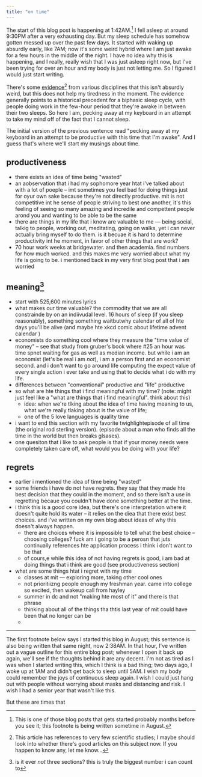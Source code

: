 ```yaml
---
title: "on time"
---
```


The start of this blog post is happening at 1:42AM.[^1]  I fell asleep at around 9:30PM after a very exhausting day. But my sleep schedule has somehow gotten messed up over the past few days. It started with waking up absurdly early, like 7AM; now it's some weird hybrid where I am just awake for a few hours in the middle of the night. I have no idea why this is happening, and I really, really wish that I was just asleep right now, but I've been trying for over an hour and my body is just not letting me. So I figured I would just start writing. 

There's some [evidence](https://www.sciencealert.com/humans-used-to-sleep-in-two-shifts-maybe-we-should-again)[^2] from various disciplines that this isn't absurdly weird, but this does not help my tiredness in the moment. The evidence generally points to a historical precedent for a biphasic sleep cycle, with people doing work in the few-hour period that they're awake in between their two sleeps. So here I am, pecking away at my keyboard in an attempt to take my mind off of the fact that I cannot sleep.

The initial version of the previous sentence read "pecking away at my keyboard in an attempt to be productive with this time that I'm awake". And I guess that's where we'll start my musings about time.

## productiveness

* there exists an idea of time being "wasted"
* an aobservation that i had my sophomore year htat i've talked about with a lot of poeple – imt sometimes you feel bad for doing things just for oyur own sake because they're not directly productive. mit is not competitive int he sense of people striving to best one another, it's this feeling of seeing so many amazing and incredile and compettent people arond you and wanting to be able to be the same
* there are things in my life that i know are valuable to me — being social, talkig to people, working out, meditating, going on walks, yet i can never actually bring myself to do them. is it becuae it is hard to determine productivity int he moment, in favor of other things that are work?
* 70 hour work weeks at bridgewater. and then academia. find numbers for how much worked. and this makes me very worried about what my life is going to be. i mentioned back in my very first blog post that i am worried

## meaning[^3]

* start with 525,600 minutes lyrics
* what makes our time valuable? the commodity that we are all constrainde by on an indiivudal level. 16 hours of sleep (if you sleep reasonably), something something waitbutwhy calendar of all of hte days you'll be alive (and maybe hte xkcd comic about lifetime advent calendar )
* economists do something cool where they measure the "time value of money" – see that study from gruber's book where #25 an hour was time spnet waiting for gas as well as median income. but while i am an economist (let's be real i am *not*), i am a person first and an economist second. and i don't want to go around life computing the expect value of every single action i ever take and using that to decide what i do with my life.
* differences between "conventional" productive and "life" productive
* so what are hte things that i find meaningful with my time? (note:  might just feel like a "what are things that i find meaningful". think about this)
  * idea: when we're tlking about the idea of time having meaning to us, what we're really tlaking about is the value of life; 
  * one of the 5 love languages is quality time
* i want to end this section with my favorite twighlightepisode of all time (the original rod sterling version). (episode about a man who finds all the time in the world but then breaks glsases). 
* one quesiton that i like to ask people is that if your money needs were completely taken care off, what would you be doing with your life?

## regrets

* earlier i mentioned the idea of time being "wasted"
* some friends i have do not have regrets. they say that they made hte best decision that they could in the moment, and so there isn't a use in regretting becaue you couldn't have done something better at the time.
* i think this is a good core idea, but there's one interpretation where it doesn't quite hold its water – it relies on the diea that there exist best choices. and i've written on my own blog about ideas of why this doesn't always happen.
  * there are choices where it is impossible to tell what the best choice – choosing colleges? fuck am i going to be a perosn that juts continually references hte application process i think i don't want to be that
  * of cours,e while this idea of not having regrets is good, i am bad at doing things that i think are good (see productiveness section)
* what are some things htat i regret with my time
  * classes at mit — exploring more, taking other cool ones
  * not prioritiizng people enough my freshman year. came into college so excited, then wakeup call from hayley 
  * summer in dc and not "making hte most of it" and there is that phrase 
  * thinking about all of the things tha thtis last year of mit could have been that no longer can be
  * 

---

The first footnote below says I started this blog in August; this sentence is also being written that same night, now 2:38AM. In that hour, I've written out a vague outline for this entire blog post; whenever I open it back up again, we'll see if the thoughts behind it are any decent. I'm not as tired as I was when I started writing this, which I think is a bad thing; two days ago, I woke up at 1AM and didn't get back to sleep until 5AM. I wish my body could remember the joys of continuous sleep again. I wish I could just hang out with people without worrying about masks and distancing and risk. I wish I had a senior year that wasn't like this.

But these are times that 

[^1]: This is one of those blog posts that gets started probably months before you see it; this footnote is being written sometime in August. 
[^2]: This article has references to very few scientific studies; I maybe should look into whether there's good articles on this subject now. If you happen to know any, let me know… 
[^3]: is it ever *not* three sections? this is truly the biggest number i can count to